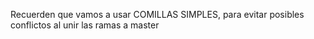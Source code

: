 Recuerden que vamos a usar COMILLAS SIMPLES, para evitar 
posibles conflictos al unir las ramas a master

